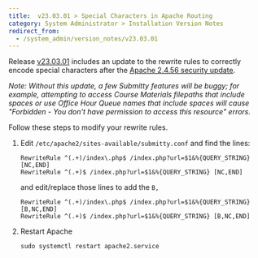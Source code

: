 ```yaml
---
title:  v23.03.01 > Special Characters in Apache Routing
category: System Administrator > Installation Version Notes
redirect_from:
  - /system_admin/version_notes/v23.03.01
---
```


Release [v23.03.01](https://github.com/Submitty/Submitty/releases/v23.03.01)
includes an update to the rewrite rules to correctly encode special characters
after the [Apache 2.4.56 security update](https://httpd.apache.org/security/vulnerabilities_24.html).

_Note: Without this update, a few Submitty features will be buggy; for
example, attempting to access Course Materials filepaths that include
spaces or use Office Hour Queue names that include spaces will cause
"Forbidden - You don't have permission to access this resource" errors._

Follow these steps to modify your rewrite rules.

1. Edit `/etc/apache2/sites-available/submitty.conf` and find the lines:

    ```
    RewriteRule ^(.+)/index\.php$ /index.php?url=$1&%{QUERY_STRING} [NC,END]
    RewriteRule ^(.+)$ /index.php?url=$1&%{QUERY_STRING} [NC,END]
    ```

    and edit/replace those lines to add the `B,`

    ```
    RewriteRule ^(.+)/index\.php$ /index.php?url=$1&%{QUERY_STRING} [B,NC,END]
    RewriteRule ^(.+)$ /index.php?url=$1&%{QUERY_STRING} [B,NC,END]
    ```

2.  Restart Apache

    ```
    sudo systemctl restart apache2.service
    ```
